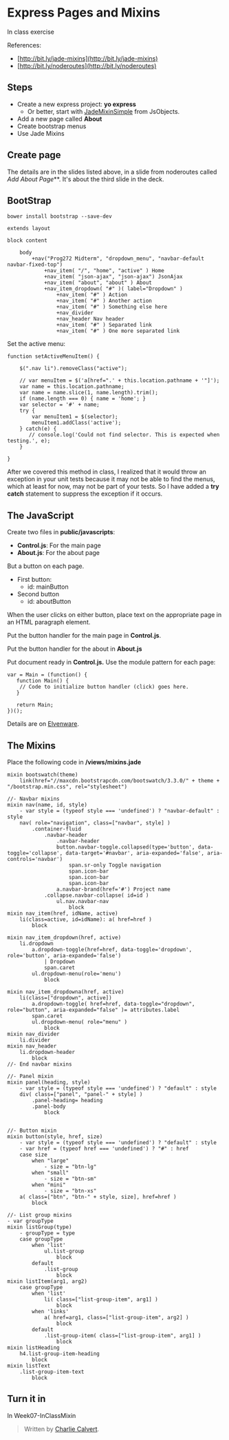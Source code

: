 # Express Pages and Mixins

In class exercise

References:

-  [http://bit.ly/jade-mixins](http://bit.ly/jade-mixins)
-  [http://bit.ly/noderoutes](http://bit.ly/noderoutes)

## Steps

 - Create a new express project: **yo express**
	 - Or better, start with [JadeMixinSimple](https://github.com/charliecalvert/JsObjects/tree/master/JavaScript/Design/JadeMixinSimple) from JsObjects.
 - Add a new page called **About**
 - Create bootstrap menus
 - Use Jade Mixins

## Create page

The details are in the slides listed above, in a slide from noderoutes called *Add About Page***. It's about the third slide in the deck.

## BootStrap

	bower install bootstrap --save-dev

```
extends layout

block content

    body
        +nav("Prog272 Midterm", "dropdown_menu", "navbar-default navbar-fixed-top")
            +nav_item( "/", "home", "active" ) Home
            +nav_item( "json-ajax", "json-ajax") JsonAjax
            +nav_item( "about", "about" ) About
            +nav_item_dropdown( "#" )( label="Dropdown" )
                +nav_item( "#" ) Action
                +nav_item( "#" ) Another action
                +nav_item( "#" ) Something else here
                +nav_divider
                +nav_header Nav header
                +nav_item( "#" ) Separated link
                +nav_item( "#" ) One more separated link
```                

Set the active menu:

```
function setActiveMenuItem() {

    $(".nav li").removeClass("active");

    // var menuItem = $('a[href=".' + this.location.pathname + '"]');
    var name = this.location.pathname;
    var name = name.slice(1, name.length).trim();
    if (name.length === 0) { name = 'home'; }
    var selector = '#' + name;
    try {
        var menuItem1 = $(selector);
        menuItem1.addClass('active');
    } catch(e) {
       // console.log('Could not find selector. This is expected when testing.', e);
    }

}
```

After we covered this method in class, I realized that it would throw an exception in your unit tests because it may not be able to find the menus, which at least for now, may not be part of your tests. So I have added a **try catch** statement to suppress the exception if it occurs.

## The JavaScript

Create two files in **public/javascripts**:

 - **Control.js**: For the main page
 - **About.js**: For the about page

But a button on each page. 

- First button: 	
	- id: mainButton
- Second button 
	- id: aboutButton

When the user clicks on either button, place text on the appropriate page in an HTML paragraph element.

Put the button handler for the main page in **Control.js**.

Put the button handler for the about in **About.js**

Put document ready in **Control.js.** Use the module pattern for each page:

```
var = Main = (function() {
   function Main() {
	// Code to initialize button handler (click) goes here.
   }

   return Main;
})();
```

Details are on [Elvenware](http://elvenware.com/charlie/development/web/JavaScript/JavaScriptModules.html).

## The Mixins

Place the following code in **/views/mixins.jade**
```
mixin bootswatch(theme)
    link(href="//maxcdn.bootstrapcdn.com/bootswatch/3.3.0/" + theme + "/bootstrap.min.css", rel="stylesheet")

//- Navbar mixins
mixin nav(name, id, style)
    - var style = (typeof style === 'undefined') ? "navbar-default" : style
    nav( role="navigation", class=["navbar", style] )
        .container-fluid
            .navbar-header
                .navbar-header
                button.navbar-toggle.collapsed(type='button', data-toggle='collapse', data-target='#navbar', aria-expanded='false', aria-controls='navbar')
                    span.sr-only Toggle navigation
                    span.icon-bar
                    span.icon-bar
                    span.icon-bar
                a.navbar-brand(href='#') Project name
            .collapse.navbar-collapse( id=id )
                ul.nav.navbar-nav
                    block
mixin nav_item(href, idName, active)
    li(class=active, id=idName): a( href=href )
        block

mixin nav_item_dropdown(href, active)
    li.dropdown
        a.dropdown-toggle(href=href, data-toggle='dropdown', role='button', aria-expanded='false')
            | Dropdown
            span.caret
        ul.dropdown-menu(role='menu')
            block

mixin nav_item_dropdowna(href, active)
    li(class=["dropdown", active])
        a.dropdown-toggle( href=href, data-toggle="dropdown", role="button", aria-expanded="false" )= attributes.label
        span.caret
        ul.dropdown-menu( role="menu" )
            block
mixin nav_divider
    li.divider
mixin nav_header
    li.dropdown-header
        block
//- End navbar mixins

//- Panel mixin
mixin panel(heading, style)
    - var style = (typeof style === 'undefined') ? "default" : style
    div( class=["panel", "panel-" + style] )
        .panel-heading= heading
        .panel-body
            block


//- Button mixin
mixin button(style, href, size)
    - var style = (typeof style === 'undefined') ? "default" : style
    - var href = (typeof href === 'undefined') ? "#" : href
    case size
        when "large"
            - size = "btn-lg"
        when "small"
            - size = "btn-sm"
        when "mini"
            - size = "btn-xs"
    a( class=["btn", "btn-" + style, size], href=href )
        block

//- List group mixins
- var groupType
mixin listGroup(type)
    - groupType = type
    case groupType
        when 'list'
            ul.list-group
                block
        default
            .list-group
                block
mixin listItem(arg1, arg2)
    case groupType
        when 'list'
            li( class=["list-group-item", arg1] )
                block
        when 'links'
            a( href=arg1, class=["list-group-item", arg2] )
                block
        default
            .list-group-item( class=["list-group-item", arg1] )
                block
mixin listHeading
    h4.list-group-item-heading
        block
mixin listText
    .list-group-item-text
        block
```

## Turn it in

In Week07-InClassMixin

> Written by [Charlie Calvert](https://www.elvenware.com/charlie/).